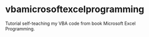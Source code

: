 # vbamicrosoftexcelprogramming
Tutorial self-teaching my VBA code from book Microsoft Excel Programming.
